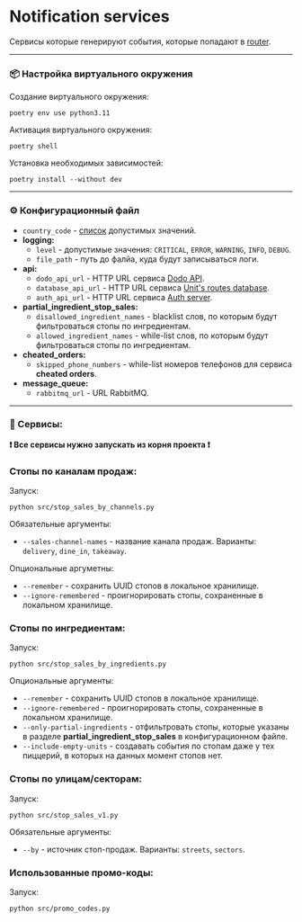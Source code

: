 # Notification services
Сервисы которые генерируют события, которые попадают в [router](https://github.com/goretsky-integration/notifications-router).

---
### 📦 Настройка виртуального окружения
Создание виртуального окружения:
```shell
poetry env use python3.11
```
Активация виртуального окружения:
```shell
poetry shell
```
Установка необходимых зависимостей:
```shell
poetry install --without dev
```

---
### ⚙️ Конфигурационный файл
- `country_code` - [список](https://dodo-brands.stoplight.io/docs/dodo-is/90fc31544cd42-dodo-is-api) допустимых значений.
- **logging:**
  - `level` - допустимые значения: `CRITICAL`, `ERROR`, `WARNING`, `INFO`, `DEBUG`.
  - `file_path` - путь до фалйа, куда будут записываться логи.
- **api:**
  - `dodo_api_url` - HTTP URL сервиса [Dodo API](https://github.com/goretsky-integration/api).
  - `database_api_url` - HTTP URL сервиса [Unit's routes database](https://github.com/goretsky-integration/unit-routes-database).
  - `auth_api_url` - HTTP URL сервиса [Auth server](https://github.com/goretsky-integration/auth-server).
- **partial_ingredient_stop_sales:**
  - `disallowed_ingredient_names` - blacklist слов, по которым будут фильтроваться стопы по ингредиентам.
  - `allowed_ingredient_names` - while-list слов, по которым будут фильтроваться стопы по ингредиентам.
- **cheated_orders:**
  - `skipped_phone_numbers` - while-list номеров телефонов для сервиса **cheated orders**.
- **message_queue:**
  - `rabbitmq_url` - URL RabbitMQ.

---
### 🤖 Сервисы:

**❗️ Все сервисы нужно запускать из корня проекта ❗️**

### Стопы по каналам продаж:
Запуск:
```shell
python src/stop_sales_by_channels.py
```
Обязательные аргументы:
- `--sales-channel-names` - название канала продаж. Варианты: `delivery`, `dine_in`, `takeaway`.

Опциональные аргуметны:
- `--remember` - сохранить UUID стопов в локальное хранилище.
- `--ignore-remembered` - проигнорировать стопы, сохраненные в локальном хранилище.

### Стопы по ингредиентам:
Запуск: 
```shell
python src/stop_sales_by_ingredients.py
```
Опциональные аргументы:
- `--remember` - сохранить UUID стопов в локальное хранилище.
- `--ignore-remembered` - проигнорировать стопы, сохраненные в локальном хранилище.
- `--only-partial-ingredients` - отфильтровать стопы, которые указаны в разделе __partial_ingredient_stop_sales__ в конфигурационном файле.
- `--include-empty-units` - создавать события по стопам даже у тех пиццерий, в которых на данных момент стопов нет.

### Стопы по улицам/секторам:
Запуск:
```shell
python src/stop_sales_v1.py
```
Обязательные аргументы:
- `--by` - источник стоп-продаж. Варианты: `streets`, `sectors`.

### Использованные промо-коды:
Запуск:
```shell
python src/promo_codes.py
```